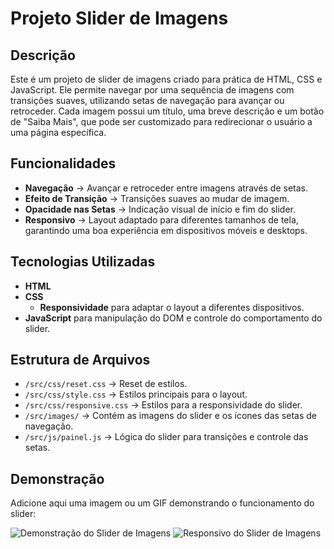 # Projeto Slider de Imagens

## Descrição
Este é um projeto de slider de imagens criado para prática de HTML, CSS e JavaScript. Ele permite navegar por uma sequência de imagens com transições suaves, utilizando setas de navegação para avançar ou retroceder. Cada imagem possui um título, uma breve descrição e um botão de "Saiba Mais", que pode ser customizado para redirecionar o usuário a uma página específica.

## Funcionalidades
- **Navegação** -> Avançar e retroceder entre imagens através de setas.
- **Efeito de Transição** -> Transições suaves ao mudar de imagem.
- **Opacidade nas Setas** -> Indicação visual de início e fim do slider.
- **Responsivo** -> Layout adaptado para diferentes tamanhos de tela, garantindo uma boa experiência em dispositivos móveis e desktops.

## Tecnologias Utilizadas
- **HTML**
- **CSS**
  - **Responsividade** para adaptar o layout a diferentes dispositivos.
- **JavaScript** para manipulação do DOM e controle do comportamento do slider.

## Estrutura de Arquivos

- `/src/css/reset.css` -> Reset de estilos.
- `/src/css/style.css` -> Estilos principais para o layout.
- `/src/css/responsive.css` -> Estilos para a responsividade do slider.
- `/src/images/` -> Contém as imagens do slider e os ícones das setas de navegação.
- `/src/js/painel.js` -> Lógica do slider para transições e controle das setas.

## Demonstração

Adicione aqui uma imagem ou um GIF demonstrando o funcionamento do slider:

![Demonstração do Slider de Imagens](./src/images/animacao.gif)
![Responsivo do Slider de Imagens](./src/images/animacao-responsive.gif)
